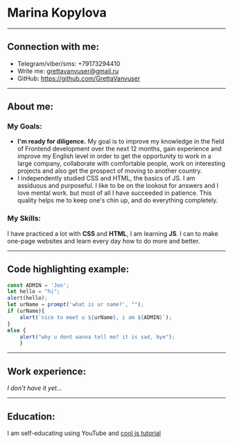 # Marina Kopylova  

***  

## Connection with me: 

* Telegram/viber/sms: +79173294410  
* Write me: grettavanvuser@gmail.ru  
* GitHub: https://github.com/GrettaVanvuser
	
***  
	
## About me:  

### My Goals:  

* **I'm ready for diligence.** My goal is to improve my knowledge in the field of Frontend development over the next 12 months, gain experience and improve my English level in order to get the opportunity to work in a large company, collaborate with comfortable people, work on interesting projects and also get the prospect of moving to another country.
* I independently studied CSS and HTML, the basics of JS. I am assiduous and purposeful. I like to be on the lookout for answers and I love mental work. but most of all I have succeeded in patience. This quality helps me to keep one's chin up, and do everything completely.  

### My Skills:  

I have practiced a lot with **CSS** and **HTML**, I am learning **JS**. I can to make one-page websites and learn every day how to do more and better.  

***
 
## Code highlighting example:  

```javascript
const ADMIN = 'Jon';
let hello = "hi";
alert(hello);
let urName = prompt('what is ur name?', "");
if (urName){
	alert(`nice to meet u ${urName}, i am ${ADMIN}`);
} 
else {
	alert("why u dont wanna tell me? it is sad, bye");
	}
```  
***

## Work experience:  

*I don't have it yet...*

***
## Education:  

I am self-educating using YouTube and [cool js tutorial](https://learn.javascript.ru)